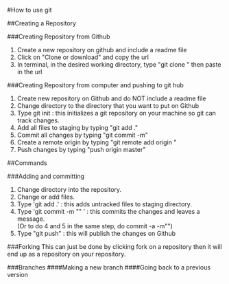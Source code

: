 #How to use git

##Creating a Repository

###Creating Repository from Github

1. Create a new repository on github and include a readme file
2. Click on "Clone or download" and copy the url
3. In terminal, in the desired working directory, type "git clone " then paste in the url

###Creating Repository from computer and pushing to git hub

1. Create new repository on Github and do NOT include a readme file
2. Change directory to the directory that you want to put on Github
3. Type git init : this initializes a git repository on your machine so git can track changes.
4. Add all files to staging by typing "git add ."
5. Commit all changes by typing "git commit -m"
6. Create a remote origin by typing "git remote add origin <url goes here>"
7. Push changes by typing "push origin master"

##Commands

###Adding and committing 
1. Change directory into the repository.		
2. Change or add files.		
3. Type 'git add .' : this adds untracked files to staging directory.		
4. Type 'git commit -m "<message here>" ' : this commits the changes and leaves a message.  		
  (Or to do 4 and 5 in the same step, do commit -a -m"")		
5. Type "git push" : this will publish the changes on Github		

###Forking
This can just be done by clicking fork on a repository then it will end up as a repository on your repository.

###Branches
####Making a new branch
####Going back to a previous version
